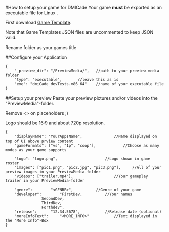#How to setup your game for DMICade
Your game **must** be exported as an executable file for Linux .

First download [Game Template](https://github.com/JanP2ER/DMICade-game-template).

Note that Game Templates JSON files are uncommented to keep JSON valid.

Rename folder as your games title

##Configure your Application

```
{
    "_preview_dir": "/PreviewMedia/", 	//path to your preview media folder
    "type": "executable",		//leave this as is
    "exe": "dmiCade_devTests.x86_64" 	//name of your executable file
}
```

##Setup your preview
Paste your preview pictures and/or videos into the "PreviewMedia"-folder.

Remove <> on placeholders ;)

Logo should be 16:9 and about 720p resolution.
```
{
	"displayName": "YourAppsName",  			//Name displayed on top of UI above prview content
	"gameFormats": ["vs", "1p", "coop"], 			//Choose as many modes as your game supports
	
    "logo": "logo.png",						//Logo shown in game roster
    "images": ["pic1.png", "pic2.jpg", "pic3.png"],		//All of your preview images in your PreviewMedia-folder
    "videos": ["trailer.mp4"],					//Your gameplay trailer in your PreviewMedia-folder
    
	"genre": 		"<GENRE>",			//Genre of your game
	"developer":		"FirstDev,			//Your names
	 			SecondDev, 
	 			ThirdDev, 
	 			Forthdev", 				
	"release": 		"12.34.5678",			//Release date (optional)
	"moreInfoText": 	"<MORE_INFO>"			//Text displayed in the "More Info"-Box 
}
```
